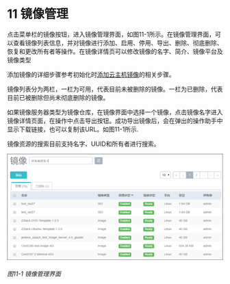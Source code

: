 # 11 镜像管理

点击菜单栏的镜像按钮，进入镜像管理界面，如图11-1所示。在镜像管理界面，可以查看镜像列表信息，并对镜像进行添加、启用、停用、导出、删除、彻底删除、恢复和更改所有者等操作。在镜像详情页可以修改镜像的名字、简介、镜像平台及镜像类型

添加镜像的详细步骤参考初始化时[添加云主机镜像](/Wizard/image.md)的相关步骤。

镜像列表分为两栏，一栏为可用，代表目前未被删除的镜像。一栏为已删除，代表目前已被删除但尚未彻底删除的镜像。

如果镜像服务器类型为镜像仓库，在镜像界面中选择一个镜像，点击镜像名字进入镜像详情页面，在操作中点击导出按钮。成功导出镜像后，会在弹出的操作助手中显示下载链接，也可以复制该URL。如图11-1所示.

镜像资源的搜索目前支持名字、UUID和所有者进行搜索。

![png](../images/11-1.png "图11-1  镜像管理界面")
###### 图11-1  镜像管理界面

